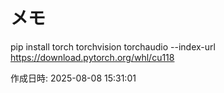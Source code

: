 # メモ

pip install torch torchvision torchaudio --index-url https://download.pytorch.org/whl/cu118

作成日時: 2025-08-08 15:31:01
